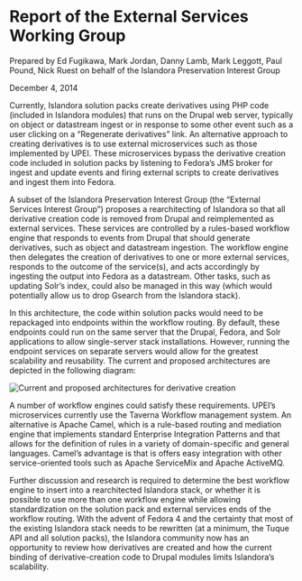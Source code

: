 # Report of the External Services Working Group

Prepared by Ed Fugikawa, Mark Jordan, Danny Lamb, Mark Leggott, Paul Pound, Nick Ruest on behalf of the Islandora Preservation Interest Group

December 4, 2014

Currently, Islandora solution packs create derivatives using PHP code (included in Islandora modules) that runs on the Drupal web server, typically on object or datastream ingest or in response to some other event such as a user clicking on a “Regenerate derivatives” link. An alternative approach to creating derivatives is to use external microservices such as those implemented by UPEI. These microservices bypass the derivative creation code included in solution packs by listening to Fedora’s JMS broker for ingest and update events and firing external scripts to create derivatives and ingest them into Fedora.

A subset of the Islandora Preservation Interest Group (the “External Services Interest Group”) proposes a rearchitecting of Islandora so that all derivative creation code is removed from Drupal and reimplemented as external services. These services are controlled by a rules-based workflow engine that responds to events from Drupal that should generate derivatives, such as object and datastream ingestion. The workflow engine then delegates the creation of derivatives to one or more external services, responds to the outcome of the service(s), and acts accordingly by ingesting the output into Fedora as a datastream. Other tasks, such as updating Solr’s index, could also be managed in this way (which would potentially allow us to drop Gsearch from the Islandora stack).

In this architecture, the code within solution packs would need to be repackaged into endpoints within the workflow routing. By default, these endpoints could run on the same server that the Drupal, Fedora, and Solr applications to allow single-server stack installations. However, running the endpoint services on separate servers would allow for the greatest scalability and reusability. The current and proposed architectures are depicted in the following diagram:

![Current and proposed architectures for derivative creation](https://dl.dropboxusercontent.com/u/1015702/linked_to/islandora_derivatives_creation_architectures.png)

A number of workflow engines could satisfy these requirements. UPEI’s microservices currently use the Taverna Workflow management system. An alternative is Apache Camel, which is a rule-based routing and mediation engine that implements standard Enterprise Integration Patterns and that allows for the definition of rules in a variety of domain-specific and general languages. Camel’s advantage is that is offers easy integration with other service-oriented tools such as Apache ServiceMix and Apache ActiveMQ.

Further discussion and research is required to determine the best workflow engine to insert into a rearchitected Islandora stack, or whether it is possible to use more than one workflow engine while allowing standardization on the solution pack and external services ends of the workflow routing. With the advent of Fedora 4 and the certainty that most of the existing Islandora stack needs to be rewritten (at a minimum, the Tuque API and all solution packs), the Islandora community now has an opportunity to review how derivatives are created and how the current binding of derivative-creation code to Drupal modules limits Islandora’s scalability.
